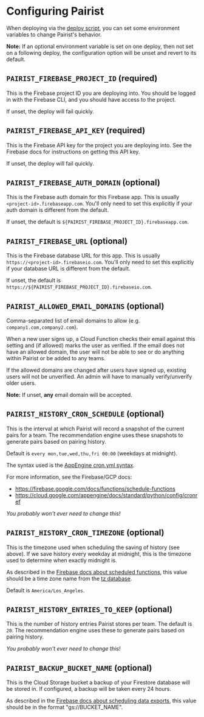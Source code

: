 # Configuring Pairist

When deploying via the [deploy script](../scripts/deploy), you can set some environment variables to change Pairist's behavior.

**Note:** If an optional environment variable is set on one deploy, then not set on a following deploy, the configuration option will be unset and revert to its default.

## `PAIRIST_FIREBASE_PROJECT_ID` (required)

This is the Firebase project ID you are deploying into. You should be logged in with the Firebase CLI, and you should have access to the project.

If unset, the deploy will fail quickly.

## `PAIRIST_FIREBASE_API_KEY` (required)

This is the Firebase API key for the project you are deploying into. See the Firebase docs for instructions on getting this API key.

If unset, the deploy will fail quickly.

## `PAIRIST_FIREBASE_AUTH_DOMAIN` (optional)

This is the Firebase auth domain for this Firebase app. This is usually `<project-id>.firebaseapp.com`. You'll only need to set this explicitly if your auth domain is different from the default.

If unset, the default is `${PAIRIST_FIREBASE_PROJECT_ID}.firebaseapp.com`.

## `PAIRIST_FIREBASE_URL` (optional)

This is the Firebase database URL for this app. This is usually `https://<project-id>.firebaseio.com`. You'll only need to set this explicitly if your database URL is different from the default.

If unset, the default is `https://${PAIRIST_FIREBASE_PROJECT_ID}.firebaseio.com`.

## `PAIRIST_ALLOWED_EMAIL_DOMAINS` (optional)

Comma-separated list of email domains to allow (e.g. `company1.com,company2.com`).

When a new user signs up, a Cloud Function checks their email against this setting and (if allowed) marks the user as verified. If the email does not have an allowed domain, the user will not be able to see or do anything within Pairist or be added to any teams.

If the allowed domains are changed after users have signed up, existing users will not be unverified. An admin will have to manually verify/unverify older users.

**Note:** If unset, **any** email domain will be accepted.

## `PAIRIST_HISTORY_CRON_SCHEDULE` (optional)

This is the interval at which Pairist will record a snapshot of the current pairs for a team. The recommendation engine uses these snapshots to generate pairs based on pairing history.

Default is `every mon,tue,wed,thu,fri 00:00` (weekdays at midnight).

The syntax used is the [AppEngine cron.yml syntax](https://cloud.google.com/appengine/docs/standard/python/config/cronref).

For more information, see the Firebase/GCP docs:

- https://firebase.google.com/docs/functions/schedule-functions
- https://cloud.google.com/appengine/docs/standard/python/config/cronref

_You probably won't ever need to change this!_

## `PAIRIST_HISTORY_CRON_TIMEZONE` (optional)

This is the timezone used when scheduling the saving of history (see above). If we save history every weekday at midnight, this is the timezone used to determine when exactly midnight is.

As described in the [Firebase docs about scheduled functions](https://firebase.google.com/docs/functions/schedule-functions), this value should be a time zone name from the [tz database](https://en.wikipedia.org/wiki/Tz_database).

Default is `America/Los_Angeles`.

## `PAIRIST_HISTORY_ENTRIES_TO_KEEP` (optional)

This is the number of history entries Pairist stores per team. The default is `20`. The recommendation engine uses these to generate pairs based on pairing history.

_You probably won't ever need to change this!_

## `PAIRIST_BACKUP_BUCKET_NAME` (optional)

This is the Cloud Storage bucket a backup of your Firestore database will be stored in. If configured, a backup will be taken every 24 hours.

As described in the [Firebase docs about scheduling data exports](https://firebase.google.com/docs/firestore/solutions/schedule-export), this value should be in the format "gs://BUCKET_NAME".

